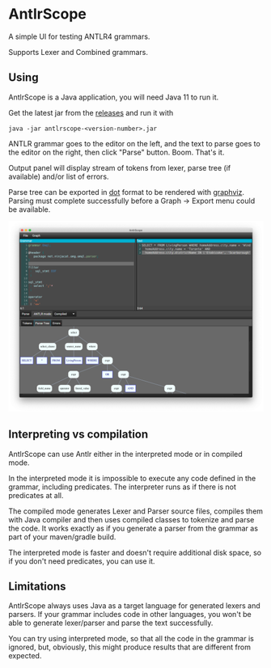 # AntlrScope

A simple UI for testing ANTLR4 grammars.

Supports Lexer and Combined grammars.

## Using

AntlrScope is a Java application, you will need Java 11 to run it.

Get the latest jar from the [releases](https://github.com/uaraven/antlrscope/releases) and run it with 

    java -jar antlrscope-<version-number>.jar
    
ANTLR grammar goes to the editor on the left, and the text to parse goes to the editor on the right, then click "Parse" button. Boom. That's it.

Output panel will display stream of tokens from lexer, parse tree (if available) and/or list of errors.

Parse tree can be exported in [dot](https://en.wikipedia.org/wiki/DOT_(graph_description_language)) format to be rendered with [graphviz](https://graphviz.org/).
Parsing must complete successfully before a Graph → Export menu could be available. 

![](antlrscope.png)

## Interpreting vs compilation

AntlrScope can use Antlr either in the interpreted mode or in compiled mode.

In the interpreted mode it is impossible to execute any code defined in the grammar, including predicates.
The interpreter runs as if there is not predicates at all.

The compiled mode generates Lexer and Parser source files, compiles them with Java compiler and then uses compiled classes
to tokenize and parse the code. It works exactly as if you generate a parser from the grammar as part of your maven/gradle build.

The interpreted mode is faster and doesn't require additional disk space, so if you don't need predicates, you can use it. 

## Limitations

AntlrScope always uses Java as a target language for generated lexers and parsers. If your
grammar includes code in other languages, you won't be able to generate lexer/parser and parse
the text successfully. 

You can try using interpreted mode, so that all the code in the grammar
is ignored, but, obviously, this might produce results that are different from expected.
